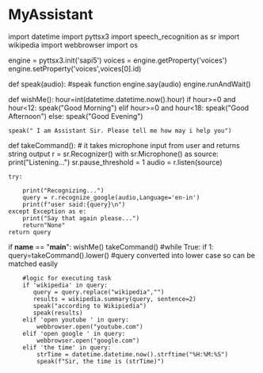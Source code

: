 # MyAssistant
import datetime
import pyttsx3
import speech_recognition as sr
import wikipedia
import webbrowser
import os

engine = pyttsx3.init('sapi5')
voices = engine.getProperty('voices')
engine.setProperty('voices',voices[0].id)


def speak(audio):   #speak function
    engine.say(audio)
    engine.runAndWait()

def wishMe():
    hour=int(datetime.datetime.now().hour)
    if hour>=0 and hour<12:
        speak("Good Morning")
    elif hour>=0 and hour<18:
        speak("Good Afternoon")
    else:
        speak("Good Evening")

    speak(" I am Assistant Sir. Please tell me how may i help you")
def takeCommand():
    # it takes microphone input from user and returns string output
    r = sr.Recognizer()
    with sr.Microphone() as source:
        print("Listening...")
        sr.pause_threshold = 1
        audio = r.listen(source)

    try:
    
        print("Recognizing...")
        query = r.recognize_google(audio,Language='en-in')
        print(f"user said:{query}\n")   
    except Exception as e:
        print("Say that again please...")
        return"None"
    return query
if __name__ == "__main__":
    wishMe()
    takeCommand()
    #while True:
    if 1:
        query=takeCommand().lower() #query converted into lower case so can be matched easily

        #logic for executing task
        if 'wikipedia' in query:
           query = query.replace("wikipedia","")
           results = wikipedia.summary(query, sentence=2)
           speak("according to Wikipiedia")
           speak(results)
        elif 'open youtube ' in query:
            webbrowser.open("youtube.com")
        elif 'open google ' in query:
            webbrowser.open("google.com")
        elif 'the time' in query:
            strTime = datetime.datetime.now().strftime("%H:%M:%S")
            speak(f"Sir, the time is (strTime)")
